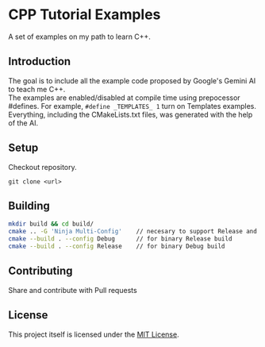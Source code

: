 # CPP Tutorial Examples

A set of examples on my path to learn C++.

## Introduction

The goal is to include all the example code proposed by Google's Gemini AI to teach me C++.\
The examples are enabled/disabled at compile time using prepocessor #defines. For example, `#define _TEMPLATES_ 1` turn on Templates examples.
Everything, including the CMakeLists.txt files, was generated with the help of the AI.

## Setup 

Checkout repository.
```
git clone <url>
```

## Building

```sh
mkdir build && cd build/
cmake .. -G 'Ninja Multi-Config'    // necesary to support Release and Debug build
cmake --build . --config Debug		// for binary Release build
cmake --build . --config Release	// for binary Debug build
```

## Contributing
Share and contribute with Pull requests

## License

This project itself is licensed under the [MIT License](https://opensource.org/licenses/MIT).